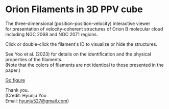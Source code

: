 # Orion Filaments in 3D PPV cube
 
The three-dimensional (position-position-velocity) interactive viewer \
for presentation of velocity-coherent structures of Orion B molecular cloud including NGC 2068 and NGC 2071 regions.

Click or double-click the filament's ID to visualize or hide the structures. 

See Yoo et al. (2023) for details on the identification and the physical properties of the filaments.\
(Note that the colors of filaments are not identical to those presented in the paper.)

 
[Go figure](https://hyunjuyoo.github.io/Orion-Filaments/filament1.html)
 

Thank you. \
(Credit: Hyunju Yoo \
Email: hyunju527@gmail.com)